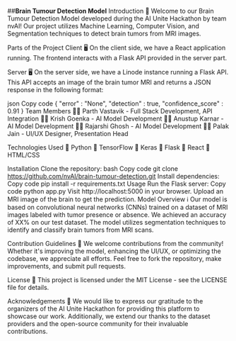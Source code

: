 ##**Brain Tumour Detection Model**
Introduction
🧠 Welcome to our Brain Tumour Detection Model developed during the AI Unite Hackathon by team nvAI! Our project utilizes Machine Learning, Computer Vision, and Segmentation techniques to detect brain tumors from MRI images.

Parts of the Project
Client
🖥️ On the client side, we have a React application running. The frontend interacts with a Flask API provided in the server part.

Server
🖥️ On the server side, we have a Linode instance running a Flask API. This API accepts an image of the brain tumor MRI and returns a JSON response in the following format:

json
Copy code
{
    "error" : "None",
    "detection" : true,
    "confidence_score" : 0.91
}
Team Members
👨‍💻 Parth Vastavik - Full Stack Development, API Integration
👨‍💻 Krish Goenka - AI Model Development
👨‍💻 Anustup Karnar - AI Model Development
👨‍💻 Rajarshi Ghosh - AI Model Development
👩‍💻 Palak Jain - UI/UX Designer, Presentation Head

Technologies Used
🔧 Python
🔧 TensorFlow
🔧 Keras
🔧 Flask
🔧 React
🔧 HTML/CSS

Installation
Clone the repository:
bash
Copy code
git clone https://github.com/nvAI/brain-tumour-detection.git
Install dependencies:
Copy code
pip install -r requirements.txt
Usage
Run the Flask server:
Copy code
python app.py
Visit http://localhost:5000 in your browser.
Upload an MRI image of the brain to get the prediction.
Model Overview
ℹ️ Our model is based on convolutional neural networks (CNNs) trained on a dataset of MRI images labeled with tumor presence or absence. We achieved an accuracy of XX% on our test dataset. The model utilizes segmentation techniques to identify and classify brain tumors from MRI scans.

Contribution Guidelines
🤝 We welcome contributions from the community! Whether it's improving the model, enhancing the UI/UX, or optimizing the codebase, we appreciate all efforts. Feel free to fork the repository, make improvements, and submit pull requests.

License
📝 This project is licensed under the MIT License - see the LICENSE file for details.

Acknowledgements
🙏 We would like to express our gratitude to the organizers of the AI Unite Hackathon for providing this platform to showcase our work. Additionally, we extend our thanks to the dataset providers and the open-source community for their invaluable contributions.
